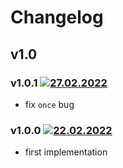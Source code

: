 # Changelog

## v1.0

### v1.0.1 [![27.02.2022](https://img.shields.io/date/1645962828)](https://github.com/cantinc/utils/tree/v1.0.1)
- fix `once` bug

### v1.0.0 [![22.02.2022](https://img.shields.io/date/1645534218)](https://github.com/cantinc/utils/tree/v1.0.0)
- first implementation
